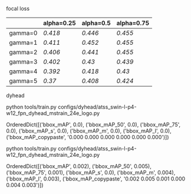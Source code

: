 focal loss

|         | alpha=0.25 | alpha=0.5 | alpha=0.75 |
| ------- | ---------- | --------- | ---------- |
| gamma=0 | *0.418*    | *0.446*   | *0.455*    |
| gamma=1 | *0.411*    | *0.452*   | *0.455*    |
| gamma=2 | *0.406*    | *0.441*   | *0.455*    |
| gamma=3 | *0.402*    | *0.43*    | *0.439*    |
| gamma=4 | *0.392*    | *0.418*   | *0.43*     |
| gamma=5 | *0.37*     | *0.408*   | *0.424*    |

dyhead

python tools/train.py configs/dyhead/atss_swin-l-p4-w12_fpn_dyhead_mstrain_24e_logo.py

OrderedDict([('bbox_mAP', 0.0), ('bbox_mAP_50', 0.0), ('bbox_mAP_75', 0.0), ('bbox_mAP_s', 0.0), ('bbox_mAP_m', 0.0), ('bbox_mAP_l', 0.0), ('bbox_mAP_copypaste', '0.000 0.000 0.000 0.000 0.000 0.000')])



python tools/train.py configs/dyhead/atss_swin-l-p4-w12_fpn_dyhead_mstrain_24e_logo.py

OrderedDict([('bbox_mAP', 0.002), ('bbox_mAP_50', 0.005), ('bbox_mAP_75', 0.001), ('bbox_mAP_s', 0.0), ('bbox_mAP_m', 0.004), ('bbox_mAP_l', 0.003), ('bbox_mAP_copypaste', '0.002 0.005 0.001 0.000 0.004 0.003')])

